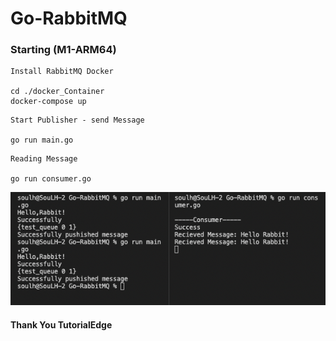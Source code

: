 
# Go-RabbitMQ

### Starting (M1-ARM64)

```
Install RabbitMQ Docker

cd ./docker_Container
docker-compose up

```

```
Start Publisher - send Message

go run main.go

```


```
Reading Message

go run consumer.go
```


<p>
    <img src="./img/rabbit.png"  style="width:560px;" alt="Observer">

</p>


####    Thank You TutorialEdge